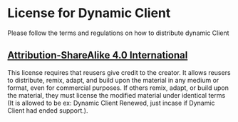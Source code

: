 # License for Dynamic Client
Please follow the terms and regulations on how to distribute dynamic Client
## [Attribution-ShareAlike 4.0 International](http://creativecommons.org/licenses/by-sa/4.0/?ref=chooser-v1)
This license requires that reusers give credit to the creator. It allows reusers to distribute, remix, adapt, and build upon the material in any medium or format, even for commercial purposes. If others remix, adapt, or build upon the material, they must license the modified material under identical terms (It is allowed to be ex: Dynamic Client Renewed, just incase if Dynamic Client had ended support.).
